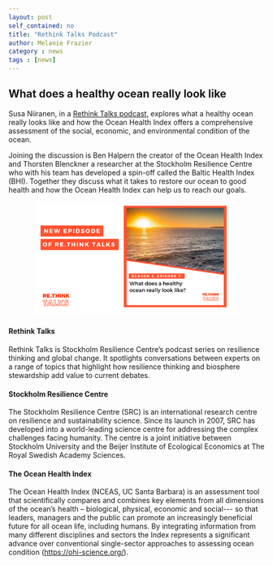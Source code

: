 ```yaml
---
layout: post
self_contained: no
title: "Rethink Talks Podcast"
author: Melanie Frazier
category : news 
tags : [news]
---
```


## What does a healthy ocean really look like

Susa Niiranen, in a [Rethink Talks podcast](https://rethink.earth/what-does-a-healthy-ocean-really-look-like/), explores what a healthy ocean really looks like and how the Ocean Health Index offers a comprehensive assessment of the social, economic, and environmental condition of the ocean.  

Joining the discussion is Ben Halpern the creator of the Ocean Health Index and Thorsten Blenckner a researcher at the Stockholm Resilience Centre who with his team has developed a spin-off called the Baltic Health Index (BHI).  Together they discuss what it takes to restore our ocean to good health and how the Ocean Health Index can help us to reach our goals. 

<center>
    <img src="../assets/blog_images/Rethink_podcast.png" width="400px">
</center>

#### Rethink Talks
Rethink Talks is Stockholm Resilience Centre’s podcast series on resilience thinking and global change. It spotlights conversations between experts on a range of topics that highlight how resilience thinking and biosphere stewardship add value to current debates.

#### Stockholm Resilience Centre
The Stockholm Resilience Centre (SRC) is an international research centre on resilience and sustainability science. Since its launch in 2007, SRC has developed into a world-leading science centre for addressing the complex challenges facing humanity. The centre is a joint initiative between Stockholm University and the Beijer Institute of Ecological Economics at The Royal Swedish Academy Sciences.

#### The Ocean Health Index
The Ocean Health Index (NCEAS, UC Santa Barbara) is an assessment tool that scientifically compares and combines key elements from all dimensions of the ocean’s health – biological, physical, economic and social--- so that leaders, managers and the public can promote an increasingly beneficial future for all ocean life, including humans. By integrating information from many different disciplines and sectors the Index represents a significant advance over conventional single-sector approaches to assessing ocean condition (https://ohi-science.org/).


